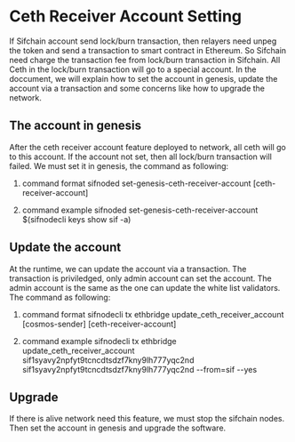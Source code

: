 # Ceth Receiver Account Setting
If Sifchain account send lock/burn transaction, then relayers need unpeg the token and send a transaction to smart contract in Ethereum. So Sifchain need charge the transaction fee from lock/burn transaction in Sifchain. All Ceth in the lock/burn transaction will go to a special account. In the doccument, we will explain how to set the account in genesis, update the account via a transaction and some concerns like how to upgrade the network.

## The account in genesis
After the ceth receiver account feature deployed to network, all ceth will go to this account. If the account not set, then all lock/burn transaction will failed. We must set it in genesis, the command as following:

1. command format 
sifnoded  set-genesis-ceth-receiver-account [ceth-receiver-account]

2. command example
sifnoded  set-genesis-ceth-receiver-account $(sifnodecli keys show sif -a)

## Update the account 
At the runtime, we can update the account via a transaction. The transaction is priviledged, only admin account can set the account. The admin account is the same as the one can update the white list validators. The command as following:
1. command format
sifnodecli tx ethbridge update_ceth_receiver_account [cosmos-sender] [ceth-receiver-account]

2. command example
sifnodecli tx ethbridge update_ceth_receiver_account sif1syavy2npfyt9tcncdtsdzf7kny9lh777yqc2nd sif1syavy2npfyt9tcncdtsdzf7kny9lh777yqc2nd --from=sif --yes

## Upgrade
If there is alive network need this feature, we must stop the sifchain nodes. Then set the account in genesis and upgrade the software.
